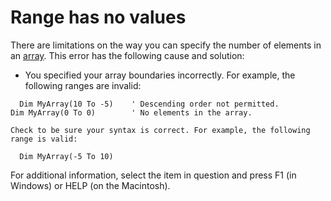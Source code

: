 
# Range has no values

There are limitations on the way you can specify the number of elements in an  [array](b8bdf64f-5920-1ae9-16d0-b26d09524a30.md). This error has the following cause and solution:



- You specified your array boundaries incorrectly. For example, the following ranges are invalid:
    
```
  Dim MyArray(10 To -5)    ' Descending order not permitted. 
Dim MyArray(0 To 0)        ' No elements in the array. 

```


    Check to be sure your syntax is correct. For example, the following range is valid:
    


```
  Dim MyArray(-5 To 10)
```


For additional information, select the item in question and press F1 (in Windows) or HELP (on the Macintosh).
